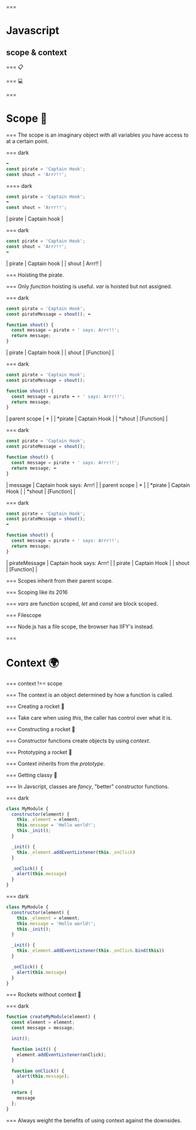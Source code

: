 ===
# Javascript
## scope & context

===
📋

===
💻

===
# Scope 🔭

===
The scope is an imaginary object with all variables you have access to at a certain point.

=== dark
```javascript
⬅
const pirate = 'Captain Hook';
const shout = 'Arrr!!';
```


==== dark
```javascript
const pirate = 'Captain Hook';
⬅
const shout = 'Arrr!!';
```

| pirate | Captain hook |

=== dark
```javascript
const pirate = 'Captain Hook';
const shout = 'Arrr!!';
⬅
```

| pirate | Captain hook |
| shout  | Arrr!!       |

===
Hoisting the pirate.

===
Only _function_ hoisting is useful. _var_ is hoisted but not assigned.

=== dark
```javascript
const pirate = 'Captain Hook';
const pirateMessage = shout(); ⬅

function shout() {
  const message = pirate + ' says: Arrr!!';
  return message;
}
```

| pirate | Captain hook |
| shout  | [Function]   |

=== dark
```javascript
const pirate = 'Captain Hook';
const pirateMessage = shout();

function shout() {
  const message = pirate ⬅ + ' says: Arrr!!';
  return message;
}
```

| parent scope  | *             |
| *pirate       | Captain Hook  |
| *shout        | [Function]    |

=== dark
```javascript
const pirate = 'Captain Hook';
const pirateMessage = shout();

function shout() {
  const message = pirate + ' says: Arrr!!';
  return message; ⬅
}
```
| message       | Captain hook says: Arrr!  |
| parent scope  | *                         |
| *pirate       | Captain Hook              |
| *shout        | [Function]                |

=== dark
```javascript
const pirate = 'Captain Hook';
const pirateMessage = shout();
⬅

function shout() {
  const message = pirate + ' says: Arrr!!';
  return message;
}
```

| pirateMessage | Captain hook says: Arrr!  |
| pirate        | Captain Hook              |
| shout         | [Function]                |

===
Scopes inherit from their parent scope.

===
Scoping like its 2016

===
_vars_ are function scoped, _let_ and _const_ are block scoped.

===
Filescope

===
Node.js has a file scope, the browser has IIFY's instead.

===
# Context 🌍

===
context !== scope

===
The context is an object determined by how a function is called.

===
Creating a rocket 🚀

===
Take care when using _this_, the caller has control over what it is.

===
Constructing a rocket 🚀

===
Constructor functions create objects by using _context_.

===
Prototyping a rocket 🚀

===
Context inherits from the _prototype_.

===
Getting classy 👠

===
In Javscript, classes are _fancy_, "better" constructor functions.

=== dark
```javascript
class MyModule {
  constructor(element) {
    this._element = element;
    this.message = 'Hello world!';
    this._init();
  }

  _init() {
    this._element.addEventListener(this._onClick)
  }

  _onClick() {
    alert(this.message)
  }
}
```


=== dark
```javascript
class MyModule {
  constructor(element) {
    this._element = element;
    this.message = 'Hello world!';
    this._init();
  }

  _init() {
    this._element.addEventListener(this._onClick.bind(this))
  }

  _onClick() {
    alert(this.message)
  }
}
```


===
Rockets without context 🚀

=== dark
```javascript
function createMyModule(element) {
  const element = element;
  const message = message;

  init();

  function init() {
    element.addEventListener(onClick);
  }

  function onClick() {
    alert(this.message);
  }

  return {
    message
  };
}
```

===
Always weight the benefits of using context against the downsides.

